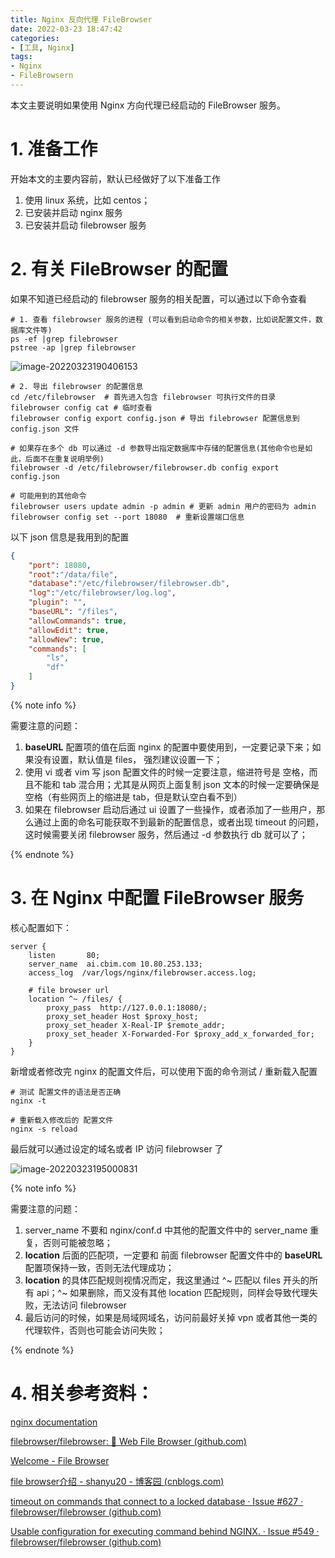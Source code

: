 ```yaml
---
title: Nginx 反向代理 FileBrowser
date: 2022-03-23 18:47:42
categories:
- [工具, Nginx]
tags:
- Nginx
- FileBrowsern
---
```


本文主要说明如果使用 Nginx 方向代理已经启动的 FileBrowser 服务。

<!-- more -->

# 1. 准备工作

开始本文的主要内容前，默认已经做好了以下准备工作

1. 使用 linux 系统，比如 centos；
2. 已安装并启动 nginx 服务
3. 已安装并启动 filebrowser 服务



# 2. 有关 FileBrowser 的配置

如果不知道已经启动的 filebrowser 服务的相关配置，可以通过以下命令查看

```shell
# 1. 查看 filebrowser 服务的进程 (可以看到启动命令的相关参数，比如说配置文件，数据库文件等)
ps -ef |grep filebrowser
pstree -ap |grep filebrowser
```

![image-20220323190406153](https://cdn.jsdelivr.net/gh/buctllx/picture_bed/img/image-20220323190406153.png)

```shell
# 2. 导出 filebrowser 的配置信息
cd /etc/filebrowser  # 首先进入包含 filebrowser 可执行文件的目录
filebrowser config cat # 临时查看
filebrowser config export config.json # 导出 filebrowser 配置信息到 config.json 文件

# 如果存在多个 db 可以通过 -d 参数导出指定数据库中存储的配置信息(其他命令也是如此，后面不在重复说明举例)
filebrowser -d /etc/filebrowser/filebrowser.db config export config.json

# 可能用到的其他命令
filebrowser users update admin -p admin # 更新 admin 用户的密码为 admin
filebrowser config set --port 18080  # 重新设置端口信息

```

以下 json 信息是我用到的配置

```json
{
    "port": 18080,
    "root":"/data/file",
    "database":"/etc/filebrowser/filebrowser.db",
    "log":"/etc/filebrowser/log.log",
    "plugin": "",
    "baseURL": "/files",
    "allowCommands": true,
    "allowEdit": true,
    "allowNew": true,
    "commands": [
        "ls",
        "df"
    ]
}
```

{% note info %}

需要注意的问题：

1. **baseURL** 配置项的值在后面 nginx 的配置中要使用到，一定要记录下来；如果没有设置，默认值是 files， 强烈建议设置一下；
2. 使用 vi 或者 vim 写 json 配置文件的时候一定要注意，缩进符号是 空格，而且不能和 tab 混合用；尤其是从网页上面复制 json 文本的时候一定要确保是空格（有些网页上的缩进是 tab，但是默认空白看不到）
3. 如果在 filebrowser 启动后通过 ui 设置了一些操作，或者添加了一些用户，那么通过上面的命名可能获取不到最新的配置信息，或者出现 timeout 的问题，这时候需要关闭 filebrowser 服务，然后通过 -d 参数执行 db 就可以了；

{% endnote %}



# 3. 在 Nginx 中配置 FileBrowser 服务

核心配置如下：

```nginx
server {
    listen       80;
    server_name  ai.cbim.com 10.80.253.133;
    access_log  /var/logs/nginx/filebrowser.access.log;

    # file browser url
    location ^~ /files/ {
        proxy_pass  http://127.0.0.1:18080/;
        proxy_set_header Host $proxy_host;
        proxy_set_header X-Real-IP $remote_addr;
        proxy_set_header X-Forwarded-For $proxy_add_x_forwarded_for;
    }
}
```

新增或者修改完 nginx 的配置文件后，可以使用下面的命令测试 / 重新载入配置

```shell
# 测试 配置文件的语法是否正确
nginx -t

# 重新载入修改后的 配置文件
nginx -s reload
```

最后就可以通过设定的域名或者 IP 访问 filebrowser 了

![image-20220323195000831](https://cdn.jsdelivr.net/gh/buctllx/picture_bed/img/image-20220323195000831.png)



{% note info %}

需要注意的问题：

1. server_name 不要和 nginx/conf.d 中其他的配置文件中的 server_name 重复，否则可能被忽略；
2. **location** 后面的匹配项，一定要和 前面 filebrowser 配置文件中的 **baseURL** 配置项保持一致，否则无法代理成功；
3. **location** 的具体匹配规则视情况而定，我这里通过 ^~ 匹配以 files 开头的所有 api；^~ 如果删除，而又没有其他 location 匹配规则，同样会导致代理失败，无法访问 filebrowser
4. 最后访问的时候，如果是局域网域名，访问前最好关掉 vpn 或者其他一类的代理软件，否则也可能会访问失败；

{% endnote %}




# 4. 相关参考资料：

[nginx documentation](http://nginx.org/en/docs/)

[filebrowser/filebrowser: 📂 Web File Browser (github.com)](https://github.com/filebrowser/filebrowser)

[Welcome - File Browser](https://filebrowser.org/)

[file browser介绍 - shanyu20 - 博客园 (cnblogs.com)](https://www.cnblogs.com/shanyu20/p/15477202.html)

[timeout on commands that connect to a locked database · Issue #627 · filebrowser/filebrowser (github.com)](https://github.com/filebrowser/filebrowser/issues/627)

[Usable configuration for executing command behind NGINX. · Issue #549 · filebrowser/filebrowser (github.com)](https://github.com/filebrowser/filebrowser/issues/549)


